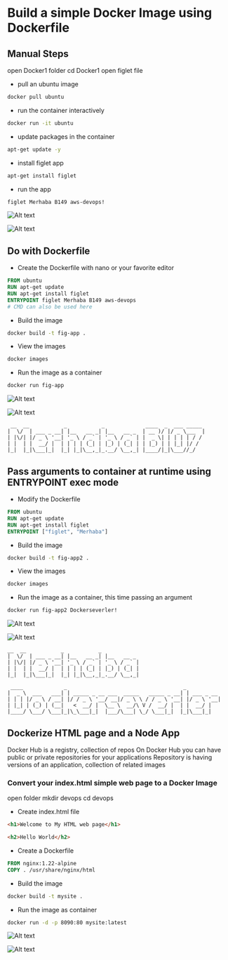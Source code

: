 # Build a simple Docker Image using Dockerfile

## Manual Steps

open Docker1 folder
cd Docker1
open figlet file

- pull an ubuntu image

```bash
docker pull ubuntu
```

- run the container interactively

```bash
docker run -it ubuntu
```

- update packages in the container

```bash
apt-get update -y
```

- install figlet app

```bash
apt-get install figlet
```

- run the app

```bash
figlet Merhaba B149 aws-devops! 
```

![Alt text](images/image_.png)

![Alt text](images/image-.1.png)

## Do with Dockerfile

- Create the Dockerfile with nano or your favorite editor

```Dockerfile
FROM ubuntu
RUN apt-get update
RUN apt-get install figlet
ENTRYPOINT figlet Merhaba B149 aws-devops
# CMD can also be used here
```

- Build the image

```bash
docker build -t fig-app .
```

- View the images

```bash
docker images
```

- Run the image as a container

```bash
docker run fig-app
```

![Alt text](images/image-.2.png)

![Alt text](images/image-.3.png)

```text
 __  __           _           _             ____  _  ___ _____ 
|  \/  | ___ _ __| |__   __ _| |__   __ _  | __ )/ |/ _ \___  |
| |\/| |/ _ \ '__| '_ \ / _` | '_ \ / _` | |  _ \| | | | | / / 
| |  | |  __/ |  | | | | (_| | |_) | (_| | | |_) | | |_| |/ /  
|_|  |_|\___|_|  |_| |_|\__,_|_.__/ \__,_| |____/|_|\___//_/   

```

## Pass arguments to container at runtime using ENTRYPOINT exec mode

- Modify the Dockerfile

```Dockerfile
FROM ubuntu
RUN apt-get update
RUN apt-get install figlet
ENTRYPOINT ["figlet", "Merhaba"]
```

- Build the image

```bash
docker build -t fig-app2 .
```

- View the images

```bash
docker images
```

- Run the image as a container, this time passing an argument

```bash
docker run fig-app2 Dockerseverler!
```

![Alt text](images/image-.4.png)

![Alt text](images/image-.5.png)

```text
__  __           _           _           
|  \/  | ___ _ __| |__   __ _| |__   __ _ 
| |\/| |/ _ \ '__| '_ \ / _` | '_ \ / _` |
| |  | |  __/ |  | | | | (_| | |_) | (_| |
|_|  |_|\___|_|  |_| |_|\__,_|_.__/ \__,_|
                                     
 ____             _                                     _           
|  _ \  ___   ___| | _____ _ __ ___  _____   _____ _ __| | ___ _ __ 
| | | |/ _ \ / __| |/ / _ \ '__/ __|/ _ \ \ / / _ \ '__| |/ _ \ '__|
| |_| | (_) | (__|   <  __/ |  \__ \  __/\ V /  __/ |  | |  __/ |   
|____/ \___/ \___|_|\_\___|_|  |___/\___| \_/ \___|_|  |_|\___|_|   

```

## Dockerize HTML page and a Node App

Docker Hub is a registry, collection of repos
On Docker Hub you can have public or private repositories for your applications
Repository is having versions of an application, collection of related images

### Convert your index.html simple web page to a Docker Image

open folder
mkdir devops
cd devops

- Create index.html file

```html
<h1>Welcome to My HTML web page</h1>

<h2>Hello World</h2>
```

- Create a Dockerfile

```Dockerfile
FROM nginx:1.22-alpine
COPY . /usr/share/nginx/html
```

- Build the image

```bash
docker build -t mysite .
```

- Run the image as container

```bash
docker run -d -p 8090:80 mysite:latest
```

![Alt text](images/image-.6.png)

![Alt text](images/image-.7.png)

